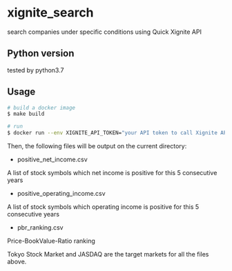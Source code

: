 # xignite_search
search companies under specific conditions using Quick Xignite API

## Python version
tested by python3.7

## Usage
```bash
# build a docker image
$ make build

# run 
$ docker run --env XIGNITE_API_TOKEN="your API token to call Xignite API goes here" --mount type=bind,src=$(pwd),dst=/tmp/output dakimura/xignite_search
```
Then, the following files will be output on the current directory:
- positive_net_income.csv

A list of stock symbols which net income is positive for this 5 consecutive years

- positive_operating_income.csv

A list of stock symbols which operating income is positive for this 5 consecutive years

- pbr_ranking.csv

Price-BookValue-Ratio ranking

Tokyo Stock Market and JASDAQ are the target markets for all the files above.
